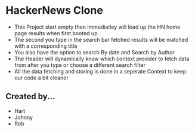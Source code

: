 # HackerNews Clone
* This Project start empty then immediatley will load up the HN home page results when first booted up
* The second you type in the search bar fetched results will be matched with a corresponding title
* You also have the option to search By date and Search by Author
* The Header will dynamically know which context provider to fetch data from after you type or choose a different search filter
* All the data fetching and storing is done in a seperate Context to keep our code a bit cleaner
## Created by...
* Hart
* Johnny
* Rob

